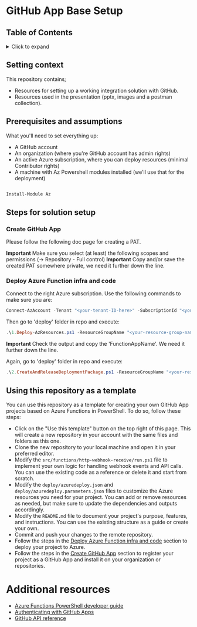 # GitHub App Base Setup

## Table of Contents
<details>
<summary>Click to expand</summary>

1. [GitHub App Base Setup](#github-app-base-setup)
   1. [Table of Contents](#table-of-contents)
   2. [Setting context](#setting-context)
   3. [Prerequisites and assumptions](#prerequisites-and-assumptions)
   4. [Steps for solution setup](#steps-for-solution-setup)
      1. [Create GitHub App](#create-github-app)
      2. [Deploy Azure Function infra and code](#deploy-azure-function-infra-and-code)
2. [Using this repository as a template](#using-this-repository-as-a-template)
3. [Additional resources](#additional-resources)

</details>

## Setting context
This repository contains;
- Resources for setting up a working integration solution with GitHub.
- Resources used in the presentation (pptx, images and a postman collection).

## Prerequisites and assumptions
What you'll need to set everything up:
- A GitHub account
- An organization (where you're GitHub account has admin rights)
- An active Azure subscription, where you can deploy resources (minimal Contributor rights)
- A machine with Az Powershell modules installed (we'll use that for the deployment)

```PowerShell

Install-Module Az

```


## Steps for solution setup
### Create GitHub App
Please follow the following doc page for creating a PAT.

**Important** Make sure you select (at least) the following scopes and permissions (-> Repository - Full control)
**Important** Copy and/or save the created PAT somewhere private, we need it further down the line.

### Deploy Azure Function infra and code
Connect to the right Azure subscription. Use the following commands to make sure you are:

```PowerShell
Connect-AzAccount -Tenant "<your-tenant-ID-here>" -SubscriptionId "<your-subscription-ID-here>"
```

Then go to 'deploy' folder in repo and execute:

```PowerShell
.\1.Deploy-AzResources.ps1 -ResourceGroupName "<your-resource-group-name-here>" -Location "<your-location-here>" -GitHubAppId "<your-github-app-id-here>" -GitHubAppPrivateKeyPath "<your-github-app-private-key-path-here>"
```

**Important** Check the output and copy the 'FunctionAppName'. We need it further down the line.

Again, go to 'deploy' folder in repo and execute:

```PowerShell
.\2.CreateAndReleaseDeploymentPackage.ps1 -ResourceGroupName "<your-resource-group-name-here>" -FunctionAppName "<paste-here-the-generated-function-app-name>"
```

## Using this repository as a template
You can use this repository as a template for creating your own GitHub App projects based on Azure Functions in PowerShell. To do so, follow these steps:

- Click on the "Use this template" button on the top right of this page. This will create a new repository in your account with the same files and folders as this one.
- Clone the new repository to your local machine and open it in your preferred editor.
- Modify the `src/functions/http-webhook-receive/run.ps1` file to implement your own logic for handling webhook events and API calls. You can use the existing code as a reference or delete it and start from scratch.
- Modify the `deploy/azuredeploy.json` and `deploy/azuredeploy.parameters.json` files to customize the Azure resources you need for your project. You can add or remove resources as needed, but make sure to update the dependencies and outputs accordingly.
- Modify the `README.md` file to document your project's purpose, features, and instructions. You can use the existing structure as a guide or create your own.
- Commit and push your changes to the remote repository.
- Follow the steps in the [Deploy Azure Function infra and code](#deploy-azure-function-infra-and-code) section to deploy your project to Azure.
- Follow the steps in the [Create GitHub App](#create-github-app) section to register your project as a GitHub App and install it on your organization or repositories.

# Additional resources
- [Azure Functions PowerShell developer guide](https://learn.microsoft.com/en-us/azure/azure-functions/functions-reference-powershell?tabs=portal)
- [Authenticating with GitHub Apps](https://docs.github.com/en/developers/apps/building-github-apps/authenticating-with-github-apps)
- [GitHub API reference](https://docs.github.com/en/rest)
